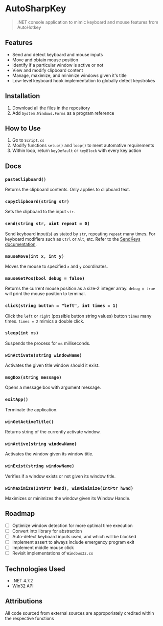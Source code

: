 # AutoSharpKey
> .NET console application to mimic keyboard and mouse features from AutoHotkey

## Features
* Send and detect keyboard and mouse inputs
* Move and obtain mouse position
* Identify if a particular window is active or not
* View and modify clipboard content
* Manage, maximize, and minimize windows given it's title
* Low-level keyboard hook implementation to globally detect keystrokes

## Installation
1. Download all the files in the repository
1. Add `System.Windows.Forms` as a program reference

## How to Use
1. Go to `Script.cs`
1. Modify functions `setup()` and `loop()` to meet automative requirements
1. Within loop, return `keyDefault` or `keyBlock` with every key action

## Docs
### `pasteClipboard()`
Returns the clipboard contents. Only applies to clipboard text.

### `copyClipboard(string str)`
Sets the clipboard to the input `str`.

### `send(string str, uint repeat = 0)`
Send keyboard input(s) as stated by `str`, repeating `repeat` many times.
For keyboard modifiers such as `Ctrl` or `Alt`, etc. Refer to the [SendKeys documentation](https://learn.microsoft.com/en-us/dotnet/api/system.windows.forms.sendkeys.send?view=windowsdesktop-8.0#system-windows-forms-sendkeys-send(system-string)).

### `mouseMove(int x, int y)`
Moves the mouse to specified `x` and `y` coordinates.

### `mouseGetPos(bool debug = false)`
Returns the current mouse position as a size-2 integer array. `debug = true` will print the mouse position to terminal.

### `click(string button = "left", int times = 1)`
Click the `left` or `right` (possible button string values) button `times` many times. `times = 2` mimics a double click.

### `sleep(int ms)`
Suspends the process for `ms` milliseconds.

### `winActivate(string windowName)`
Activates the given title window should it exist.

### `msgBox(string message)`
Opens a message box with argument message.

### `exitApp()`
Terminate the application.

### `winGetActiveTitle()`
Returns string of the currently activate window.

### `winActive(string windowName)`
Activates the window given its window title.

### `winExist(string windowName)`
Verifies if a window exists or not given its window title.

### `winMaximize(IntPtr hwnd), winMinimize(IntPtr hwnd)`
Maximizes or minimizes the window given its Window Handle.

## Roadmap
- [ ] Optimize window detection for more optimal time execution
- [ ] Convert into library for abstraction
- [ ] Auto-detect keyboard inputs used, and which will be blocked
- [ ] Implement assert to always include emergency program exit
- [ ] Implement middle mouse click
- [ ] Revisit implementations of `Windows32.cs`

## Technologies Used
* .NET 4.7.2
* Win32 API

## Attributions
All code sourced from external sources are approporiately credited within the respective functions
